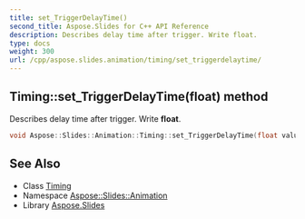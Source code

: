 ```yaml
---
title: set_TriggerDelayTime()
second_title: Aspose.Slides for C++ API Reference
description: Describes delay time after trigger. Write float.
type: docs
weight: 300
url: /cpp/aspose.slides.animation/timing/set_triggerdelaytime/
---
```

## Timing::set_TriggerDelayTime(float) method


Describes delay time after trigger. Write **float**.

```cpp
void Aspose::Slides::Animation::Timing::set_TriggerDelayTime(float value) override
```

## See Also

* Class [Timing](./)
* Namespace [Aspose::Slides::Animation](../)
* Library [Aspose.Slides](../../)